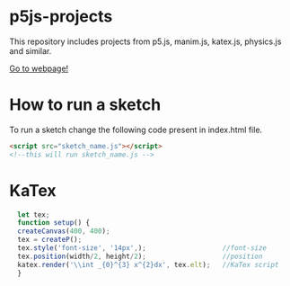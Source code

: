 # p5js-projects

This repository includes projects from p5.js, manim.js, katex.js, physics.js and similar.

[Go to webpage!](https://two-ticks.github.io/p5js-projects/) 

# How to run a sketch
To run a sketch change the following code present in index.html file.
``` html
<script src="sketch_name.js"></script> 
<!--this will run sketch_name.js -->
```
# KaTex
```javascript
  let tex;
  function setup() {
  createCanvas(400, 400);                 
  tex = createP(); 
  tex.style('font-size', '14px',);                   //font-size
  tex.position(width/2, height/2);                   //position
  katex.render('\\int _{0}^{3} x^{2}dx', tex.elt);   //KaTex script 
  }
```
